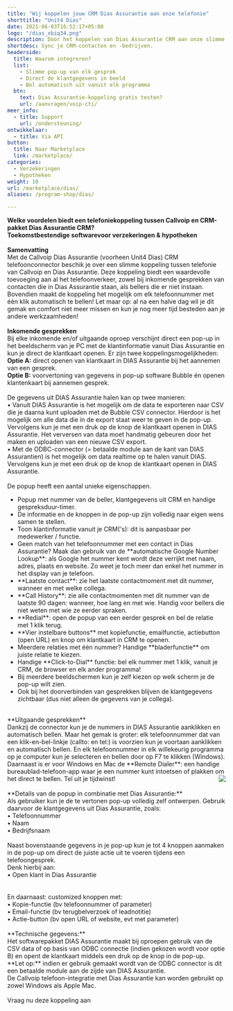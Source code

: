 ```yaml
---
title: "Wij koppelen jouw CRM Dias Assurantie aan onze telefonie"
shorttitle: "Unit4 Dias"
date: 2021-06-03T16:52:17+05:00
logo: "/dias_xbiq34.png"
description: Door het koppelen van Dias Assurantie CRM aan onze slimme telefonie werk je een stuk efficienter.
shortdesc: Sync je CRM-contacten en -bedrijven.
headerside:
  title: Waarom integreren?
  list:
    - Slimme pop-up van elk gesprek
    - Direct de klantgegevens in beeld
    - Bel automatisch uit vanuit elk programma
  btn:
    text: Dias Assurantie-koppeling gratis testen?
    url: /aanvragen/voip-cti/
meer_info:
  - title: Support
    url: /ondersteuning/
ontwikkelaar:
  - title: Via API
button:
  title: Naar Marketplace
  link: /marketplace/
categories:
  - Verzekeringen
  - Hypotheken
weight: 10
url: /marketplace/dias/
aliases: /program-shop/dias/

---
```


**Welke voordelen biedt een telefoniekoppeling tussen Callvoip en CRM-pakket Dias Assurantie CRM?**<br>
**Toekomstbestendige softwarevoor verzekeringen & hypotheken**<br>
<br>
**Samenvatting**<br>
Met de Callvoip Dias Assurantie (voorheen Unit4 Dias) CRM telefoonconnector beschik je over een slimme koppeling tussen telefonie van Callvoip en Dias Assurantie. Deze koppeling biedt een waardevolle toevoeging aan al het telefoonverkeer, zowel bij inkomende gesprekken van contacten die in Dias Assurantie staan, als bellers die er niet instaan. Bovendien maakt de koppeling het mogelijk om elk telefoonnummer met één klik automatisch te bellen! Let maar op: al na een halve dag wil je dit gemak en comfort niet meer missen en kun je nog meer tijd besteden aan je andere werkzaamheden!<br>
<br>
**Inkomende gesprekken**<br>
Bij elke inkomende en/of uitgaande oproep verschijnt direct een pop-up in het beeldscherm van je PC met de klantinformatie vanuit Dias Assurantie en kun je direct de klantkaart openen. Er zijn twee koppelingsmogelijkheden:<br>
**Optie A:** direct openen van klantkaart in DIAS Assurantie bij het aannemen van een gesprek.<br>
**Optie B:** voorvertoning van gegevens in pop-up software Bubble én openen klantenkaart bij aannemen gesprek.<br>
<br>
De gegevens uit DIAS Assurantie halen kan op twee manieren:<br>
• Vanuit DIAS Assurantie is het mogelijk om de data te exporteren naar CSV die je daarna kunt uploaden met de Bubble CSV connector. Hierdoor is het mogelijk om alle data die in de export staat weer te geven in de pop-up. Vervolgens kun je met een druk op de knop de klantkaart openen in DIAS Assurantie. Het verversen van data moet handmatig gebeuren door het maken en uploaden van een nieuwe CSV export.<br>
• Met de ODBC-connector (= betaalde module aan de kant van DIAS Assurantien) is het mogelijk om data realtime op te halen vanuit DIAS. Vervolgens kun je met een druk op de knop de klantkaart openen in DIAS Assurantie.<br>
<br>
De popup heeft een aantal unieke eigenschappen. <br>
<div class="usp-list">
<ul>
<li>Popup met nummer van de beller, klantgegevens uit CRM en handige gespreksduur-timer.</li>
<li>De informatie en de knoppen in de pop-up zijn volledig naar eigen wens samen te stellen.</li>
<li>Toon klantinformatie vanuit je CRM('s): dit is aanpasbaar per medewerker / functie. </li>
<li>Geen match van het telefoonnummer met een contact in Dias Assurantie? Maak dan gebruik van de **automatische Google Number Lookup**: als Google het nummer kent wordt deze verrijkt met naam, adres, plaats en website. Zo weet je toch meer dan enkel het nummer in het display van je telefoon.</li>
<li>**Laatste contact**: zie het laatste contactmoment met dit nummer, wanneer en met welke collega.</li>
<li>**Call History**: zie alle contactmomenten met dit nummer van de laatste 90 dagen: wanneer, hoe lang en met wie. Handig voor bellers die niet weten met wie ze eerder spraken.</li>
<li>**Redial**: open de popup van een eerder gesprek en bel de relatie met 1 klik terug.</li>
<li>**Vier instelbare buttons** met kopiefunctie, emailfunctie, actiebutton (open URL) en knop om klantkaart in CRM te openen.</li>
<li>Meerdere relaties met één nummer? Handige **bladerfunctie** om juiste relatie te kiezen. </li>
<li>Handige **Click-to-Dial** functie: bel elk nummer met 1 klik, vanuit je CRM, de browser en elk ander programma!</li>
<li>Bij meerdere beeldschermen kun je zelf kiezen op welk scherm je de pop-up wilt zien.</li>
<li>Ook bij het doorverbinden van gesprekken blijven de klantgegevens zichtbaar (dus niet alleen de gegevens van je collega).</li>
</ul>
</div>
<br>
**Uitgaande gesprekken**<br>
Dankzij de connector kun je de nummers in DIAS Assurantie aanklikken en automatisch bellen. Maar het gemak is groter: elk telefoonnummer dat van een klik-en-bel-linkje (callto: en tel:) is voorzien kun je voortaan aanklikken en automatisch bellen. En elk telefoonnummer in elk willekeurig programma op je computer kun je selecteren en bellen door op F7 te klikken (Windows). Daarnaast is er voor Windows en Mac de **Remote Dialer**: een handige bureaublad-telefoon-app waar je een nummer kunt intoetsen of plakken om het direct te bellen. Tel uit je tijdwinst! <img src="https://res.cloudinary.com/callvoip/image/upload/v1651516324/Bubble_infographic_beknopt-4_020522MT_et5ctn.jpg" style="float:right"><br>
<br>
**Details van de popup in combinatie met Dias Assurantie:**<br>
Als gebruiker kun je de te vertonen pop-up volledig zelf ontwerpen. Gebruik daarvoor de klantgegevens uit Dias Assurantie, zoals: <br>
• Telefoonnummer<br>
• Naam<br>
• Bedrijfsnaam<br>
<br>
Naast bovenstaande gegevens in je pop-up kun je tot 4 knoppen aanmaken in de pop-up om direct de juiste actie uit te voeren tijdens een telefoongesprek. <br>
Denk hierbij aan:<br>
• Open klant in Dias Assurantie<br>
<br>
<br>
En daarnaast: customized knoppen met: <br>
• Kopie-functie (bv telefoonnummer of parameter)<br>
• Email-functie (bv terugbelverzoek of leadnotitie)<br>
• Actie-button (bv open URL of website, evt met parameter) <br>
<br>
**Technische gegevens:**<br>
Het softwarepakket DIAS Assurantie maakt bij oproepen gebruik van de CSV data of op basis van ODBC connectie (indien gekozen wordt voor optie B) en opent de klantkaart middels een druk op de knop in de pop-up.<br>
**Let op:** indien er gebruik gemaakt wordt van de ODBC connector is dit een betaalde module aan de zijde van DIAS Assurantie.<br>
De Callvoip telefoon-integratie met Dias Assurantie kan worden gebruikt op zowel Windows als Apple Mac.<br> 
<br><a onclick="dialog.show();" class="button">Vraag nu deze koppeling aan</a>
